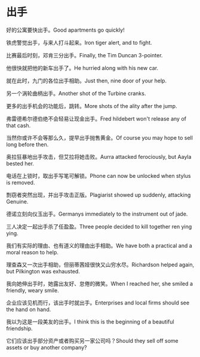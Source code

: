 # 出手

<p><span class="chinese">好的公寓要快出手。</span><span class="english">Good apartments go quickly!</span></p>

<p><span class="chinese">铁虎警觉出手，与来人打斗起来。</span><span class="english">Iron tiger alert, and to fight.</span></p>

<p><span class="chinese">比赛最后时刻，邓肯三分出手。</span><span class="english">Finally, the Tim Duncan 3-pointer.</span></p>

<p><span class="chinese">他很快就把他的新车出手了。</span><span class="english">He hurried along with his new car.</span></p>

<p><span class="chinese">就在此时，九门的各位出手相助。</span><span class="english">Just then, nine door of your help.</span></p>

<p><span class="chinese">另一个涡轮曲柄出手。</span><span class="english">Another shot of the Turbine cranks.</span></p>

<p><span class="chinese">更多的出手机会的功能后，跳转。</span><span class="english">More shots of the ality after the jump.</span></p>

<p><span class="chinese">弗雷德希尔德伯绝不会轻易让现金出手。</span><span class="english">Fred hildebert won't release any of that cash.</span></p>

<p><span class="chinese">当然你或许不会等那么久，提早出手抛售黄金。</span><span class="english">Of course you may hope to sell long before then.</span></p>

<p><span class="chinese">奥拉狂暴地出手攻击，但艾拉将她击败。</span><span class="english">Aurra attacked ferociously, but Aayla bested her.</span></p>

<p><span class="chinese">电话在上锁时，取出手写笔可解锁。</span><span class="english">Phone can now be unlocked when stylus is removed.</span></p>

<p><span class="chinese">剽窃者突然出现，并出手攻击正版。</span><span class="english">Plagiarist showed up suddenly, attacking Genuine.</span></p>

<p><span class="chinese">德诺立刻向仪玉出手。</span><span class="english">Germanys immediately to the instrument out of jade.</span></p>

<p><span class="chinese">三人决定一起出手杀了任盈盈。</span><span class="english">Three people decided to kill together ren ying ying.</span></p>

<p><span class="chinese">我们有实际的理由、也有道义的理由出手相助。</span><span class="english">We have both a practical and a moral reason to help.</span></p>

<p><span class="chinese">理查森又一次出手相助，但丽蒂茜娅很快又山穷水尽。</span><span class="english">Richardson helped again, but Pilkington was exhausted.</span></p>

<p><span class="chinese">我向她伸出手时，她露出友好、怠倦的微笑。</span><span class="english">When I reached her, she smiled a friendly, weary smile.</span></p>

<p><span class="chinese">企业应该见机而行，该出手时就出手。</span><span class="english">Enterprises and local firms should see the hand on hand.</span></p>

<p><span class="chinese">我以为这是一段美友的出手。</span><span class="english">I think this is the beginning of a beautiful friendship.</span></p>

<p><span class="chinese">它们应该出手部分资产或者购买另一家公司吗？</span><span class="english">Should they sell off some assets or buy another company?</span></p>

